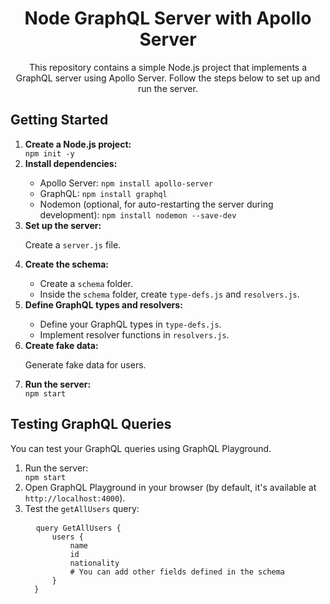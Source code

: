 <div align="center">
  <h1><strong>Node GraphQL Server with Apollo Server</strong></h1>
</div>

<p align="center">This repository contains a simple Node.js project that implements a GraphQL server using Apollo Server. Follow the steps below to set up and run the server.</p>

<h2><strong>Getting Started</strong></h2>

<ol>
  <li><strong>Create a Node.js project:</strong></li>
  <code>npm init -y</code>

  <li><strong>Install dependencies:</strong></li>
  <ul>
    <li>Apollo Server: <code>npm install apollo-server</code></li>
    <li>GraphQL: <code>npm install graphql</code></li>
    <li>Nodemon (optional, for auto-restarting the server during development): <code>npm install nodemon --save-dev</code></li>
  </ul>

  <li><strong>Set up the server:</strong></li>
  <p>Create a <code>server.js</code> file.</p>

  <li><strong>Create the schema:</strong></li>
  <ul>
    <li>Create a <code>schema</code> folder.</li>
    <li>Inside the <code>schema</code> folder, create <code>type-defs.js</code> and <code>resolvers.js</code>.</li>
  </ul>

  <li><strong>Define GraphQL types and resolvers:</strong></li>
  <ul>
    <li>Define your GraphQL types in <code>type-defs.js</code>.</li>
    <li>Implement resolver functions in <code>resolvers.js</code>.</li>
  </ul>

  <li><strong>Create fake data:</strong></li>
  <p>Generate fake data for users.</p>

  <li><strong>Run the server:</strong></li>
  <code>npm start</code>
</ol>

<h2><strong>Testing GraphQL Queries</strong></h2>

<p>You can test your GraphQL queries using GraphQL Playground.</p>

<ol>
  <li>Run the server:</li>
  <code>npm start</code>

  <li>Open GraphQL Playground in your browser (by default, it's available at <code>http://localhost:4000</code>).</li>

  <li>Test the <code>getAllUsers</code> query:</li>
  <pre>
  <code>query GetAllUsers {
      users {
          name
          id
          nationality
          # You can add other fields defined in the schema
      }
  }</code>
  </pre>
</ol>
